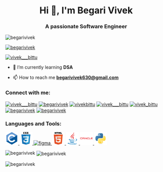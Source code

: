 <h1 align="center">Hi 👋, I'm Begari Vivek</h1>
<h3 align="center">A passionate Software Engineer</h3>

<p align="left"> <img src="https://komarev.com/ghpvc/?username=begarivivek&label=Profile%20views&color=0e75b6&style=flat" alt="begarivivek" /> </p>

<p align="left"> <a href="https://github.com/ryo-ma/github-profile-trophy"><img src="https://github-profile-trophy.vercel.app/?username=begarivivek" alt="begarivivek" /></a> </p>

<p align="left"> <a href="https://twitter.com/vivek___bittu" target="blank"><img src="https://img.shields.io/twitter/follow/vivek___bittu?logo=twitter&style=for-the-badge" alt="vivek___bittu" /></a> </p>

- 🌱 I’m currently learning **DSA**

- 📫 How to reach me **begarivivek630@gmail.com**

<h3 align="left">Connect with me:</h3>
<p align="left">
<a href="https://twitter.com/vivek___bittu" target="blank"><img align="center" src="https://raw.githubusercontent.com/rahuldkjain/github-profile-readme-generator/master/src/images/icons/Social/twitter.svg" alt="vivek___bittu" height="30" width="40" /></a>
<a href="https://linkedin.com/in/begarivivek" target="blank"><img align="center" src="https://raw.githubusercontent.com/rahuldkjain/github-profile-readme-generator/master/src/images/icons/Social/linked-in-alt.svg" alt="begarivivek" height="30" width="40" /></a>
<a href="https://kaggle.com/vivekbittu" target="blank"><img align="center" src="https://raw.githubusercontent.com/rahuldkjain/github-profile-readme-generator/master/src/images/icons/Social/kaggle.svg" alt="vivekbittu" height="30" width="40" /></a>
<a href="https://instagram.com/vivek___bittu" target="blank"><img align="center" src="https://raw.githubusercontent.com/rahuldkjain/github-profile-readme-generator/master/src/images/icons/Social/instagram.svg" alt="vivek___bittu" height="30" width="40" /></a>
<a href="https://www.codechef.com/users/vivek_bittu" target="blank"><img align="center" src="https://cdn.jsdelivr.net/npm/simple-icons@3.1.0/icons/codechef.svg" alt="vivek_bittu" height="30" width="40" /></a>
<a href="https://www.leetcode.com/begarivivek" target="blank"><img align="center" src="https://raw.githubusercontent.com/rahuldkjain/github-profile-readme-generator/master/src/images/icons/Social/leet-code.svg" alt="begarivivek" height="30" width="40" /></a>
<a href="https://auth.geeksforgeeks.org/user/begarivivek" target="blank"><img align="center" src="https://raw.githubusercontent.com/rahuldkjain/github-profile-readme-generator/master/src/images/icons/Social/geeks-for-geeks.svg" alt="begarivivek" height="30" width="40" /></a>
</p>

<h3 align="left">Languages and Tools:</h3>
<p align="left"> <a href="https://www.cprogramming.com/" target="_blank" rel="noreferrer"> <img src="https://raw.githubusercontent.com/devicons/devicon/master/icons/c/c-original.svg" alt="c" width="40" height="40"/> </a> <a href="https://www.w3schools.com/css/" target="_blank" rel="noreferrer"> <img src="https://raw.githubusercontent.com/devicons/devicon/master/icons/css3/css3-original-wordmark.svg" alt="css3" width="40" height="40"/> </a> <a href="https://www.figma.com/" target="_blank" rel="noreferrer"> <img src="https://www.vectorlogo.zone/logos/figma/figma-icon.svg" alt="figma" width="40" height="40"/> </a> <a href="https://www.w3.org/html/" target="_blank" rel="noreferrer"> <img src="https://raw.githubusercontent.com/devicons/devicon/master/icons/html5/html5-original-wordmark.svg" alt="html5" width="40" height="40"/> </a> <a href="https://www.java.com" target="_blank" rel="noreferrer"> <img src="https://raw.githubusercontent.com/devicons/devicon/master/icons/java/java-original.svg" alt="java" width="40" height="40"/> </a> <a href="https://www.oracle.com/" target="_blank" rel="noreferrer"> <img src="https://raw.githubusercontent.com/devicons/devicon/master/icons/oracle/oracle-original.svg" alt="oracle" width="40" height="40"/> </a> <a href="https://www.python.org" target="_blank" rel="noreferrer"> <img src="https://raw.githubusercontent.com/devicons/devicon/master/icons/python/python-original.svg" alt="python" width="40" height="40"/> </a> </p>

<p><img align="left" src="https://github-readme-stats.vercel.app/api/top-langs?username=begarivivek&show_icons=true&locale=en&layout=compact" alt="begarivivek" /></p>

<p>&nbsp;<img align="center" src="https://github-readme-stats.vercel.app/api?username=begarivivek&show_icons=true&locale=en" alt="begarivivek" /></p>

<p><img align="center" src="https://github-readme-streak-stats.herokuapp.com/?user=begarivivek&" alt="begarivivek" /></p>
